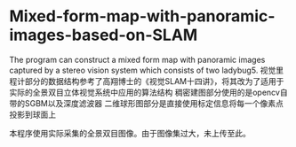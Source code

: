 # Mixed-form-map-with-panoramic-images-based-on-SLAM
The program can construct a mixed form map with panoramic images captured by a stereo vision system which consists of two ladybug5.
视觉里程计部分的数据结构参考了高翔博士的《视觉SLAM十四讲》，将其改为了适用于实际的全景双目立体视觉系统中应用的算法结构
稠密建图部分使用的是opencv自带的SGBM以及深度滤波器
二维球形图部分是直接使用标定信息将每一个像素点投影到球面上

本程序使用实际采集的全景双目图像。由于图像集过大，未上传至此。
